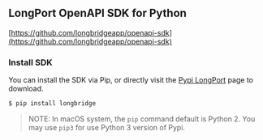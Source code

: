 ## LongPort OpenAPI SDK for Python

[https://github.com/longbridgeapp/openapi-sdk](https://github.com/longbridgeapp/openapi-sdk)

### Install SDK

You can install the SDK via Pip, or directly visit the [Pypi LongPort](https://pypi.org/project/longbridge/) page to download.

```bash
$ pip install longbridge
```

> NOTE: In macOS system, the `pip` command default is Python 2. You may use `pip3` for use Python 3 version of Pypi.
